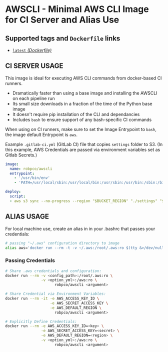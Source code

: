 # AWSCLI - Minimal AWS CLI Image for CI Server and Alias Use

## Supported tags and `Dockerfile` links

- [`latest` _(Dockerfile)_](https://github.com/robpco/docker-awscli/blob/master/Dockerfile)

## CI SERVER USAGE

This image is ideal for executing AWS CLI commands from docker-based CI runners.

- Dramatically faster than using a base image and installing the AWSCLI on each pipeline run
- Its small size downloads in a fraction of the time of the Python base image
- It doesn't require pip installation of the CLI and dependancies
- Includes `bash` to ensure support of any bash-specific CI commands

When using on CI runners, make sure to set the Image Entrypoint to `bash`, the image default Entrypoint is `aws`.

Example `.gitlab-ci.yml` (GitLab CI) file that copies `settings` folder to S3.  (In this example, AWS Credentials are passed via environment variables set as Gitlab Secrets.)

``` yaml
image:
  name: robpco/awscli
  entrypoint:
    - '/usr/bin/env'
    - 'PATH=/usr/local/sbin:/usr/local/bin:/usr/sbin:/usr/bin:/sbin:/bin'

deploy:
  script:
  - aws s3 sync --no-progress --region "$BUCKET_REGION" "./settings" "$BUCKET_BASE/settings"
```

## ALIAS USAGE

For local machine use, create an alias in in your .bashrc that passes your credentials:

``` bash
# passing "~/.aws" configuration directory to image
alias aws='docker run --rm -t -v ~/.aws:/root/.aws:ro $(tty &>/dev/null && echo "-i") robpco/awscli'
```

### Passing Credentials

``` bash
# Share .aws credentials and configuration:
docker run --rm -v <config_path>:/root/.aws:ro \
                -v <option_yml>:/aws:ro \
                      robpco/awscli <argument>

# Share Credential via Environment Variables:
docker run --rm -it -e AWS_ACCESS_KEY_ID \
                    -e AWS_SECRET_ACCESS_KEY \
                    -e AWS_DEFAULT_REGION \
                      robpco/awscli <argument>

# Explicitly Define Credentials:
docker run --rm -e AWS_ACCESS_KEY_ID=<key> \
                -e AWS_SECRET_ACCESS_KEY=<secret> \
                -e AWS_DEFAULT_REGION=<region> \
                -v <option_yml>:/aws:ro \
                      robpco/awscli <argument>

```
